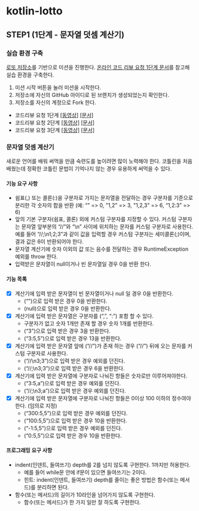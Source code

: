 # kotlin-lotto

## STEP1 (1단계 - 문자열 덧셈 계산기)
### 실습 환경 구축
[로또 저장소](https://github.com/next-step/kotlin-lotto)를 기반으로 미션을 진행한다. [온라인 코드 리뷰 요청 1단계 문서](https://github.com/next-step/nextstep-docs/blob/master/codereview/review-step1.md)를 참고해 실습 환경을 구축한다.
1. 미션 시작 버튼을 눌러 미션을 시작한다.
2. 저장소에 자신의 GitHub 아이디로 된 브랜치가 생성되었는지 확인한다.
3. 저장소를 자신의 계정으로 Fork 한다.


+ 코드리뷰 요청 1단계 [[동영상]](https://www.youtube.com/watch?v=YkgBUt7zG5k) [[문서]](https://github.com/next-step/nextstep-docs/blob/master/codereview/review-step1.md)
+ 코드리뷰 요청 2단계 [[동영상]](https://www.youtube.com/watch?v=HnTdFJd0PtU) [[문서]](https://github.com/next-step/nextstep-docs/blob/master/codereview/review-step2.md)
+ 코드리뷰 요청 3단계 [[동영상]](https://www.youtube.com/watch?v=fzrT3eoecUw) [[문서]](https://github.com/next-step/nextstep-docs/blob/master/codereview/review-step3.md)

### 문자열 덧셈 계산기
새로운 언어를 배워 써먹을 만큼 숙련도를 높이려면 많이 노력해야 한다. 코틀린을 처음 배웠는데 정확한 코틀린 문법이 기억나지 않는 경우 유용하게 써먹을 수 있다.

#### 기능 요구 사항
- 쉼표(,) 또는 콜론(:)을 구분자로 가지는 문자열을 전달하는 경우 구분자를 기준으로 분리한 각 숫자의 합을 반환 (예: “” => 0, "1,2" => 3, "1,2,3" => 6, “1,2:3” => 6)
- 앞의 기본 구분자(쉼표, 콜론) 외에 커스텀 구분자를 지정할 수 있다. 커스텀 구분자는 문자열 앞부분의 “//”와 “\n” 사이에 위치하는 문자를 커스텀 구분자로 사용한다. 예를 들어 “//;\n1;2;3”과 같이 값을 입력할 경우 커스텀 구분자는 세미콜론(;)이며, 결과 값은 6이 반환되어야 한다.
- 문자열 계산기에 숫자 이외의 값 또는 음수를 전달하는 경우 RuntimeException 예외를 throw 한다.
- 입력받은 문자열이 null이거나 빈 문자열일 경우 0을 반환 한다.

#### 기능 목록
- [x] 계산기에 입력 받은 문자열이 빈 문자열이거나 null 일 경우 0을 반환한다.
  - (“”)으로 입력 받은 경우 0을 반환한다.
  - (null)으로 입력 받은 경우 0을 반환한다.
- [x] 계산기에 입력 받은 문자열은 구분자를 (“,”, “:”) 포함 할 수 있다.
  - 구분자가 없고 숫자 1개만 존재 할 경우 숫자 1개를 반환한다.
  - (“3”)으로 입력 받은 경우 3을 반환한다.
  - (“3:5,5”)으로 입력 받은 경우 13을 반환한다.
- [x] 계산기에 입력 받은 문자열 앞에 (“//”)가 존재 하는 경우 (“//”) 뒤에 오는 문자를 커스텀 구분자로 사용한다.
  - (“//\n3;3”)으로 입력 받은 경우 예외를 던진다.
  - (“//;\n3;3”)으로 입력 받은 경우 6을 반환한다. 
- [x] 계산기에 입력 받은 문자열에 구분자로 나눠진 항들은 숫자로만 이루어져야한다.
  - (“3:5,a”)으로 입력 받은 경우 예외를 던진다.
  - (“//;\n3;a”)으로 입력 받은 경우 예외를 던진다.
- [x] 계산기에 입력 받은 문자열에 구분자로 나눠진 항들은 0이상 100 이하의 정수여야한다. (임의로 지정)
  - (“300:5,5”)으로 입력 받은 경우 예외를 던진다.
  - (“100:5,5”)으로 입력 받은 경우 10을 반환한다.
  - (“-1:5,5”)으로 입력 받은 경우 예외를 던진다.
  - (“0:5,5”)으로 입력 받은 경우 10을 반환한다.

#### 프로그래밍 요구 사항
- indent(인덴트, 들여쓰기) depth를 2를 넘지 않도록 구현한다. 1까지만 허용한다.
  - 예를 들어 while문 안에 if문이 있으면 들여쓰기는 2이다.
  - 힌트: indent(인덴트, 들여쓰기) depth를 줄이는 좋은 방법은 함수(또는 메서드)를 분리하면 된다.
- 함수(또는 메서드)의 길이가 10라인을 넘어가지 않도록 구현한다.
  - 함수(또는 메서드)가 한 가지 일만 잘 하도록 구현한다.